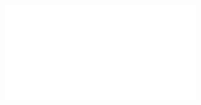 <!-- ### Hi there 👋 -->

[![Header](https://raw.githubusercontent.com/tusharpandey13/tusharpandey13/master/header.svg)](https://github.com/tusharpandey13/tusharpandey13/blob/master/unminified.svg?short_path=78bcc09)

<!-- <img src="./header.svg"> -->

<!--
**tusharpandey13/tusharpandey13** is a ✨ _special_ ✨ repository because its `README.md` (this file) appears on your GitHub profile.

Here are some ideas to get you started:

- 🔭 I’m currently working on ...
- 🌱 I’m currently learning ...
- 👯 I’m looking to collaborate on ...
- 🤔 I’m looking for help with ...
- 💬 Ask me about ...
- 📫 How to reach me: ...
- 😄 Pronouns: ...
- ⚡ Fun fact: ...
-->
